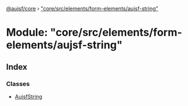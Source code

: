 [@aujsf/core](../README.md) › ["core/src/elements/form-elements/aujsf-string"](_core_src_elements_form_elements_aujsf_string_.md)

# Module: "core/src/elements/form-elements/aujsf-string"

## Index

### Classes

* [AujsfString](../classes/_core_src_elements_form_elements_aujsf_string_.aujsfstring.md)
